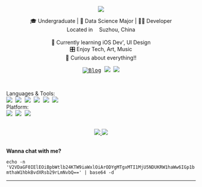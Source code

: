 <p align="center">
  <img src="https://capsule-render.vercel.app/api?type=waving&height=220&text=Hi, I'm Keon!&fontAlign=70&fontAlignY=40&color=gradient&desc=@junkai.man&descAlign=85"></img>
  <p align="center">
    🎓 Undergraduate | 🧪 Data Science Major |  👨‍💻 Developer <br/>
    Located in <img src="https://cdn-icons-png.flaticon.com/512/197/197375.png" width="13"/>Suzhou, China <br/>
    <br/>
    🌱 Currently learning iOS Dev', UI Design<br/>
    🎛 Enjoy Tech, Art, Music <br/>
    🤩 Curious about everything!!
  </p>

  <p align="center"><kbd>
    <a href="https://keon.im"><img src="https://img.shields.io/badge/keon.im-blog-ffffff.svg?style=social" alt="Blog"></a>
    <a href="https://www.linkedin.com/in/junkaiman/"><img src="https://img.shields.io/badge/-junkaiman-blue?style=flat-round&logo=Linkedin&logoColor=white&link=https://www.linkedin.com/in/gaocegege/"></a>
    <a href="https://hits.seeyoufarm.com"><img src="https://hits.seeyoufarm.com/api/count/incr/badge.svg?url=https%3A%2F%2Fgithub.com%2Fjunkaiman&count_bg=%2372A5FF&title_bg=%23555555&icon=&icon_color=%23E7E7E7&title=visitors&edge_flat=false"/></a>
    </kbd>
  </p>
  <br/>
  <p align="left">
    Languages & Tools: <br/>
    <kbd>
    <img src="https://img.shields.io/badge/python-3670A0?style=for-the-badge&logo=python&logoColor=ffdd54">
    <img src="https://img.shields.io/badge/node.js-6DA55F?style=for-the-badge&logo=node.js&logoColor=white">
    <img src="https://img.shields.io/badge/express.js-%23404d59.svg?style=for-the-badge&logo=express&logoColor=%2361DAFB">
    <img src="https://img.shields.io/badge/jupyter-%23FA0F00.svg?style=for-the-badge&logo=jupyter&logoColor=white">
    <img src="https://img.shields.io/badge/html5-%23E34F26.svg?style=for-the-badge&logo=html5&logoColor=white">
    <img src="https://img.shields.io/badge/javascript-%23323330.svg?style=for-the-badge&logo=javascript&logoColor=%23F7DF1E">
    </kbd>
    <br/>
    Platform: <br/>
    <kbd>
    <img src="https://img.shields.io/badge/mac%20os-000000?style=for-the-badge&logo=macos&logoColor=F0F0F0">
    <img src="https://img.shields.io/badge/iOS-000000?style=for-the-badge&logo=ios&logoColor=white">
    <img src="https://img.shields.io/badge/Ubuntu-E95420?style=for-the-badge&logo=ubuntu&logoColor=white">
    </kbd>
  </p>
  <br/>

  <div align="center">
    <a href="https://coderstats.net/github/#junkaiman">
      <img src="https://github-readme-stats.vercel.app/api?username=junkaiman&bg_color=30,e96443,904e95&title_color=fff&text_color=fff" />
    </a>
    <a href="https://spotify.com">
    <img style="align:center" src="https://spotify-recently-played-readme.vercel.app/api?user=1k233sdssbxbvk810li9kjusy&count=6" />
    </a>
  </div>
  <br/>
  <p>
  <b>Wanna chat with me?</b>
  </p>
    <code>echo -n 'V2VDaGF0IElEOiBpbWtlb24KTW9iaWxlOiArODYgMTgxMTI1MjU5NDUKRW1haWw6IGp1bmthaW1hbkBvdXRsb29rLmNvbQ==' | base64 -d</code>
  <hr/>

</p>
